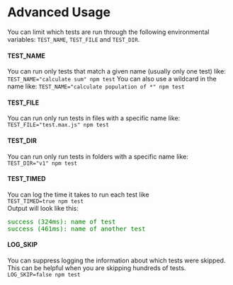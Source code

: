 # Advanced Usage
You can limit which tests are run through the following environmental variables: `TEST_NAME`, `TEST_FILE` and `TEST_DIR`.

#### TEST_NAME
You can run only tests that match a given name (usually only one test) like:
```TEST_NAME="calculate sum" npm test```
You can also use a wildcard in the name like:
```TEST_NAME="calculate population of *" npm test```

#### TEST_FILE
You can run only run tests in files with a specific name like:
```TEST_FILE="test.max.js" npm test```

#### TEST_DIR
You can run only run tests in folders with a specific name like:
```TEST_DIR="v1" npm test```

#### TEST_TIMED
You can log the time it takes to run each test like  
```TEST_TIMED=true npm test```  
Output will look like this:
<pre>
<span style="color: green">success (324ms): name of test</span>
<span style="color: green">success (461ms): name of another test</span>
</pre>

#### LOG_SKIP
You can suppress logging the information about which tests were skipped.
This can be helpful when you are skipping hundreds of tests.
```LOG_SKIP=false npm test```